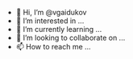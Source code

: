 - 👋 Hi, I’m @vgaidukov
- 👀 I’m interested in ...
- 🌱 I’m currently learning ...
- 💞️ I’m looking to collaborate on ...
- 📫 How to reach me ...

<!---
vgaidukov/vgaidukov is a ✨ special ✨ repository because its `README.md` (this file) appears on your GitHub profile.
You can click the Preview link to take a look at your changes.
--->
